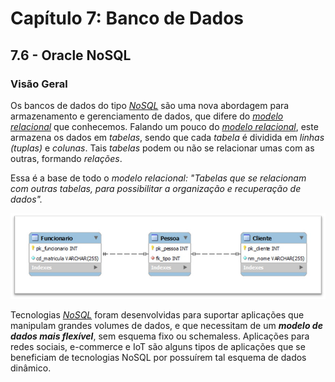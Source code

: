 # Capítulo 7: Banco de Dados

## 7.6 - Oracle NoSQL

### __Visão Geral__

Os bancos de dados do tipo _[NoSQL](https://pt.wikipedia.org/wiki/NoSQL)_ são uma nova abordagem para armazenamento e gerenciamento de dados, que difere do _[modelo relacional](https://pt.wikipedia.org/wiki/Modelo_relacional)_ que conhecemos. Falando um pouco do _[modelo relacional](https://pt.wikipedia.org/wiki/Modelo_relacional)_, este armazena os dados em _tabelas_, sendo que cada _tabela_ é dividida em _linhas (tuplas)_ e _colunas_. Tais _tabelas_ podem ou não se relacionar umas com as outras, formando _relações_.

Essa é  a base de todo o _modelo relacional: "Tabelas que se relacionam com outras tabelas, para possibilitar a organização e recuperação de dados"._

![alt_text](./images/modelo_relacional_1.jpg "Modelo Relacional")

Tecnologias _[NoSQL](https://pt.wikipedia.org/wiki/NoSQL)_ foram desenvolvidas para suportar aplicações que manipulam grandes volumes de dados, e que necessitam de um _**modelo de dados mais flexível**_, sem esquema fixo ou schemaless. Aplicações para redes sociais, e-commerce e IoT são alguns tipos de aplicações que se beneficiam de tecnologias NoSQL por possuírem tal esquema de dados dinâmico.